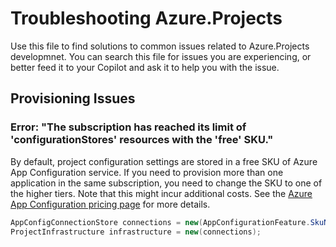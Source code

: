 # Troubleshooting Azure.Projects

Use this file to find solutions to common issues related to Azure.Projects developmnet.
You can search this file for issues you are experiencing,
or better feed it to your Copilot and ask it to help you with the issue. 

## Provisioning Issues

### Error: "The subscription has reached its limit of 'configurationStores' resources with the 'free' SKU."

By default, project configuration settings are stored in a free SKU of Azure App Configuration service.
If you need to provision more than one application in the same subscription,
you need to change the SKU to one of the higher tiers.
Note that this might incur additional costs.
See the [Azure App Configuration pricing page](https://azure.microsoft.com/pricing/details/app-configuration/) for more details.

```C# Snippet:StoreAppConfigurationSku
AppConfigConnectionStore connections = new(AppConfigurationFeature.SkuName.Developer);
ProjectInfrastructure infrastructure = new(connections);
```


